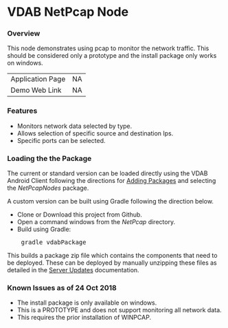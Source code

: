 # VDAB NetPcap Node
### Overview
This node demonstrates using pcap to monitor the network traffic. 
This should be considered only a prototype and the install package only works on windows.

| | |
|  --- |  :---: |
| Application Page    |  NA |
| Demo Web Link   | NA |

### Features
<ul>
<li>Monitors network data selected by type.
<li>Allows selection of specific source and destination Ips.
<li>Specific ports can be selected.
</ul>

### Loading the the Package
The current or standard version can be loaded directly using the VDAB Android Client following the directions
for [Adding Packages](https://vdabtec.com/vdab/docs/VDABGUIDE_AddingPackages.pdf) 
and selecting the <i>NetPcapNodes</i> package.
 
A custom version can be built using Gradle following the direction below.

* Clone or Download this project from Github.
* Open a command windows from the <i>NetPcap</i> directory.
* Build using Gradle: <pre>      gradle vdabPackage</pre>

This builds a package zip file which contains the components that need to be deployed. These can be deployed by 
manually unzipping these files as detailed in the [Server Updates](https://vdabtec.com/vdab/docs/VDABGUIDE_ServerUpdates.pdf) 
 documentation.

### Known Issues as of 24 Oct  2018

* The install package is only available on windows.
* This is a PROTOTYPE and does not support monitoring all network data.
* This requires the prior installation of WINPCAP.


